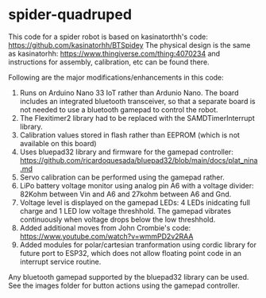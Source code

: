 # spider-quadruped
This code for a spider robot is based on kasinatorthh's code:
https://github.com/kasinatorhh/BTSpidey
The physical design is the same as  kasinatorhh: https://www.thingiverse.com/thing:4070234 and instructions for assembly, calibration, etc can be found there.

Following are the major modifications/enhancements in this code:
1. Runs on Arduino Nano 33 IoT rather than Ardunio Nano. The board includes an integrated bluetooth transceiver, so that a separate board is not needed to use a bluetooth gamepad to control the robot.
2. The Flexitimer2 library had to be replaced with the SAMDTimerInterrupt library.
3. Calibration values stored in flash rather than EEPROM (which is not available on this board)
4. Uses bluepad32 library and firmware for the gamepad controller: https://github.com/ricardoquesada/bluepad32/blob/main/docs/plat_nina.md
5. Servo calibration can be performed using the gamepad rather.
6. LiPo battery voltage monitor using analog pin A6 with a voltage divider: 82Kohm between Vin and A6 and 27kohm between A6 and Gnd.
7. Voltage level is displayed on the gamepad LEDs: 4 LEDs inidcating full charge and 1 LED low voltage threshhold.  The gamepad vibrates continuously when voltage drops below the low threshhold.
8. Added additional moves from John Crombie's code: https://www.youtube.com/watch?v=wmmPD2v2RAA
9. Added modules for polar/cartesian tranformation using cordic library for future port to ESP32, which does not allow floating point code in an interrupt service routine.

Any bluetooth gamepad supported by the bluepad32 library can be used. See the images folder for button actions using the gamepad controller.
